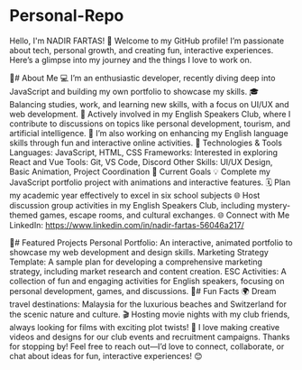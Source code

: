 # Personal-Repo
Hello, I'm NADIR FARTAS! 👋
Welcome to my GitHub profile! I’m passionate about tech, personal growth, and creating fun, interactive experiences. Here’s a glimpse into my journey and the things I love to work on.

🌟# About Me
💻 I’m an enthusiastic developer, recently diving deep into JavaScript and building my own portfolio to showcase my skills.
🎓 Balancing studies, work, and learning new skills, with a focus on UI/UX and web development.
🌱 Actively involved in my English Speakers Club, where I contribute to discussions on topics like personal development, tourism, and artificial intelligence.
🧩 I’m also working on enhancing my English language skills through fun and interactive online activities.
🔧 Technologies & Tools
Languages: JavaScript, HTML, CSS
Frameworks: Interested in exploring React and Vue
Tools: Git, VS Code, Discord
Other Skills: UI/UX Design, Basic Animation, Project Coordination
🎯 Current Goals
💡 Complete my JavaScript portfolio project with animations and interactive features.
🗓️ Plan my academic year effectively to excel in six school subjects 
🌐 Host discussion group activities in my English Speakers Club, including mystery-themed games, escape rooms, and cultural exchanges.
🌐 Connect with Me
LinkedIn: https://www.linkedin.com/in/nadir-fartas-56046a217/

🚀# Featured Projects
Personal Portfolio: An interactive, animated portfolio to showcase my web development and design skills.
Marketing Strategy Template: A sample plan for developing a comprehensive marketing strategy, including market research and content creation.
ESC Activities: A collection of fun and engaging activities for English speakers, focusing on personal development, games, and discussions.
🎉# Fun Facts
🌍 Dream travel destinations: Malaysia for the luxurious beaches and Switzerland for the scenic nature and culture.
🎬 Hosting movie nights with my club friends, always looking for films with exciting plot twists!
🎨 I love making creative videos and designs for our club events and recruitment campaigns.
Thanks for stopping by! Feel free to reach out—I’d love to connect, collaborate, or chat about ideas for fun, interactive experiences! 😊
